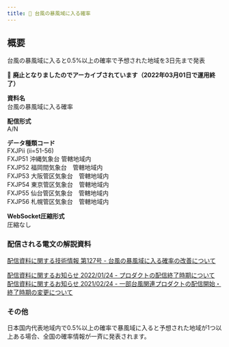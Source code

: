 ```yaml
---
title: 🚫 台風の暴風域に入る確率
---
```


## 概要
台風の暴風域に入ると0.5%以上の確率で予想された地域を3日先まで発表

&#x1f6ab; **廃止となりましたのでアーカイブされています（2022年03月01日で運用終了）**

**資料名** <br/>
 台風の暴風域に入る確率
 
**配信形式** <br/>
 A/N
 
**データ種類コード** <br/>
 FXJPii (ii=51-56) <br/>
 FXJP51 沖縄気象台 管轄地域内 <br/>
 FXJP52 福岡間気象台　管轄地域内 <br/>
 FXJP53 大阪管区気象台　管轄地域内 <br/>
 FXJP54 東京管区気象台　管轄地域内 <br/>
 FXJP55 仙台管区気象台　管轄地域内 <br/>
 FXJP56 札幌管区気象台　管轄地域内
 
**WebSocket圧縮形式** <br/>
 圧縮なし

### 配信される電文の解説資料
[配信資料に関する技術情報 第127号 - 台風の暴風域に入る確率の改善について](https://dmdata.jp/docs/jma/technical/127.pdf)


[配信資料に関するお知らせ 2022/01/24 - プロダクトの配信終了時期について](https://dmdata.jp/docs/jma/notice/20220201a.pdf) <br/>
[配信資料に関するお知らせ 2021/02/24 - 一部台風関連プロダクトの配信開始・終了時期の変更について](https://dmdata.jp/docs/jma/notice/20210224c.pdf)

### その他
日本国内代表地域内で0.5%以上の確率で暴風域に入ると予想された地域が1つ以上ある場合、全国の確率情報が一斉に発表されます。
